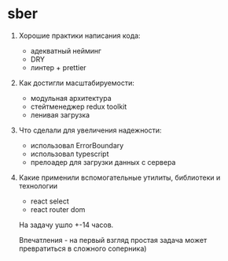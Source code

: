 # sber

1. Хорошие практики написания кода:

   - адекватный нейминг
   - DRY
   - линтер + prettier

2. Как достигли масштабируемости:

   - модульная архитектура
   - стейтменеджер redux toolkit
   - ленивая загрузка

3. Что сделали для увеличения надежности:

   - использовал ErrorBoundary
   - использовал typescript
   - прелоадер для загрузки данных с сервера

4. Какие применили вспомогательные утилиты, библиотеки и технологии

   - react select
   - react router dom

   На задачу ушло +-14 часов.

   Впечатления - на первый взгляд простая задача может превратиться в сложного соперника)
